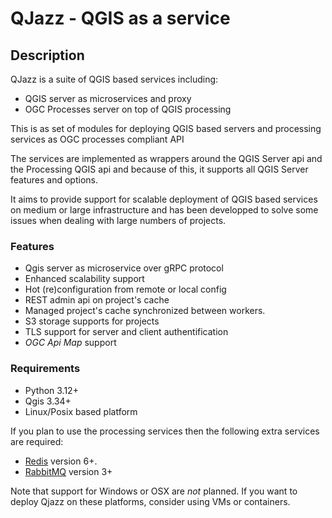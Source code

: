 
# QJazz - QGIS as a service

## Description

QJazz is a suite of QGIS based services including:

* QGIS server as microservices and proxy
* OGC Processes server on top of QGIS processing

This is as set of modules for deploying QGIS based servers and processing services
as OGC processes compliant API

The services are implemented as  wrappers around the QGIS Server api 
and the Processing QGIS  api and because of this, it supports all 
QGIS Server features and options.

It aims to provide support for scalable deployment of QGIS based services 
on medium or large infrastructure and has been developped to solve some issues
when dealing with large numbers of projects.

### Features

- Qgis server as microservice over gRPC protocol
- Enhanced scalability support
- Hot (re)configuration from remote or local config
- REST admin api on project's cache
- Managed project's cache synchronized between workers.
- S3 storage supports for projects
- TLS support for server and client authentification
- *OGC Api Map* support

### Requirements

- Python 3.12+
- Qgis 3.34+
- Linux/Posix based platform

If you plan to use the processing services then the following extra services are
required:

- [Redis](https://redis.io/) version 6+.
- [RabbitMQ](https://www.rabbitmq.com/) version 3+


Note that support for Windows or OSX are *not* planned. If you want to deploy
Qjazz on these platforms, consider using VMs or containers.

